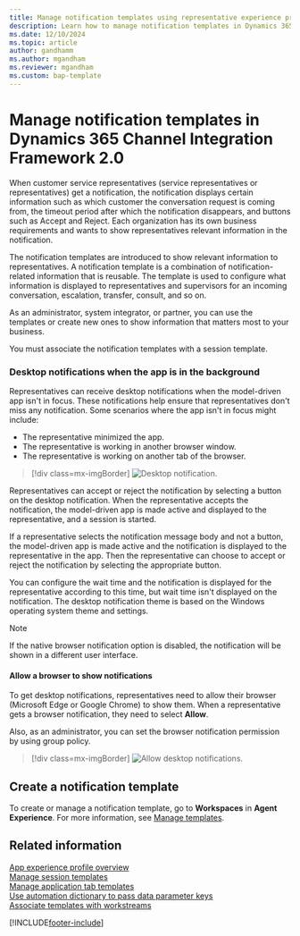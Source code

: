 ```yaml
---
title: Manage notification templates using representative experience profiles
description: Learn how to manage notification templates in Dynamics 365 Channel Integration Framework 2.0.
ms.date: 12/10/2024
ms.topic: article
author: gandhamm
ms.author: mgandham
ms.reviewer: mgandham
ms.custom: bap-template
---
```


# Manage notification templates in Dynamics 365 Channel Integration Framework 2.0


When customer service representatives (service representatives or representatives) get a notification, the notification displays certain information such as which customer the conversation request is coming from, the timeout period after which the notification disappears, and buttons such as Accept and Reject. Each organization has its own business requirements and wants to show representatives relevant information in the notification.

The notification templates are introduced to show relevant information to representatives. A notification template is a combination of notification-related information that is reusable. The template is used to configure what information is displayed to representatives and supervisors for an incoming conversation, escalation, transfer, consult, and so on.

As an administrator, system integrator, or partner, you can use the templates or create new ones to show information that matters most to your business.

You must associate the notification templates with a session template.

### Desktop notifications when the app is in the background

Representatives can receive desktop notifications when the model-driven app isn't in focus. These notifications help ensure that representatives don't miss any notification. Some scenarios where the app isn't in focus might include: 

- The representative minimized the app.
- The representative is working in another browser window.
- The representative is working on another tab of the browser.

 > [!div class=mx-imgBorder]
 > ![Desktop notification.](../../media/desktop-notification.png "Desktop notification")

Representatives can accept or reject the notification by selecting a button on the desktop notification. When the representative accepts the notification, the model-driven app is made active and displayed to the representative, and a session is started.

If a representative selects the notification message body and not a button, the model-driven app is made active and the notification is displayed to the representative in the app. Then the representative can choose to accept or reject the notification by selecting the appropriate button.

You can configure the wait time and the notification is displayed for the representative according to this time, but wait time isn't displayed on the notification. The desktop notification theme is based on the Windows operating system theme and settings.

> [!Note]
> If the native browser notification option is disabled, the notification will be shown in a different user interface.

#### Allow a browser to show notifications

To get desktop notifications, representatives need to allow their browser (Microsoft Edge or Google Chrome) to show them. When a representative gets a browser notification, they need to select **Allow**.

Also, as an administrator, you can set the browser notification permission by using group policy.

 > [!div class=mx-imgBorder]
 > ![Allow desktop notifications.](../../media/allow-desktop-notification.png "Allow desktop notifications")

## Create a notification template

To create or manage a notification template, go to **Workspaces** in **Agent Experience**. For more information, see [Manage templates](../../../customer-service/administer/notification-templates.md#manage-templates).

## Related information

[App experience profile overview](../../../customer-service/administer/overview.md)  
[Manage session templates](session-templates-cif.md)  
[Manage application tab templates](application-tab-templates-cif.md)  
[Use automation dictionary to pass data parameter keys](automation-dictionary-keys-cif.md)  
[Associate templates with workstreams](associate-templates-cif.md)  

[!INCLUDE[footer-include](../../../includes/footer-banner.md)]
